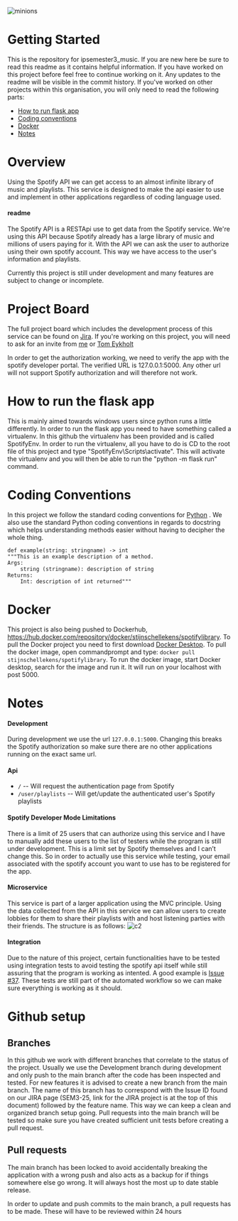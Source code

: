 ![minions](https://c.tenor.com/PFJV9ICiTTEAAAAC/minions-dance.gif)
# Getting Started
This is the repository for ipsemester3_music. If you are new here be sure to read this readme as it contains helpful information. If you have worked on this project before feel free to continue working on it. Any updates to the readme will be visible in the commit history. If you've worked on other projects within this organisation, you will only need to read the following parts:

- [How to run flask app](#how-to-run-the-flask-app)
- [Coding conventions](#coding-conventions)
- [Docker](#docker)
- [Notes](#notes)

# Overview
Using the Spotify API we can get access to an almost infinite library of music and playlists. This service is designed to make the api easier to use and implement in other applications regardless of coding language used.

#### readme
The Spotify API is a RESTApi use to get data from the Spotify service. We're using this API because Spotify already has a large library of music and millions of users paying for it. With the API we can ask the user to authorize using their own spotify account. This way we have access to the user's information and playlists. 

Currently this project is still under development and many features are subject to change or incomplete. 

# Project Board
The full project board which includes the development process of this service can be found on [Jira](https://semseter3-ip-tomeykholt.atlassian.net/jira/software/projects/SEM3/boards/2). If you're working on this project, you will need to ask for an invite from [me](https://github.com/StijnSchellekens) or [Tom Eykholt](https://github.com/TEykholt)

In order to get the authorization working, we need to verify the app with the spotify developer portal. The verified URL is 127.0.0.1:5000. Any other url will not support Spotify authorization and will therefore not work.

# How to run the flask app
This is mainly aimed towards windows users since python runs a little differently. In order to run the flask app you need to have something called a virtualenv. In this github the virtualenv has been provided and is called SpotifyEnv. In order to run the virtualenv, all you have to do is CD to the root file of this project and type "SpotifyEnv\Scripts\activate". This will activate the virtualenv and you will then be able to run the "python -m flask run" command.

# Coding Conventions
In this project we follow the standard coding conventions for [Python](https://www.python.org/dev/peps/pep-0008) . We also use the standard Python coding conventions in regards to docstring which helps understanding methods easier without having to decipher the whole thing. 
````
def example(string: stringname) -> int
"""This is an example description of a method.
Args: 
    string (stringname): description of string
Returns:
    Int: description of int returned"""
````

# Docker
This project is also being pushed to Dockerhub, https://hub.docker.com/repository/docker/stijnschellekens/spotifylibrary. To pull the Docker project you need to first download [Docker Desktop](https://desktop.docker.com/win/main/amd64/Docker%20Desktop%20Installer.exe?utm_source=docker&utm_medium=webreferral&utm_campaign=dd-smartbutton&utm_location=header). To pull the docker image, open commandprompt and type: ``docker pull stijnschellekens/spotifylibrary``. To run the docker image, start Docker desktop, search for the image and run it. It will run on your localhost with post 5000.

# Notes
#### Development
During development we use the url ``127.0.0.1:5000``. Changing this breaks the Spotify authorization so make sure there are no other applications running on the exact same url.

#### Api

- ``/`` -- Will request the authentication page from Spotify
- ``/user/playlists`` -- Will get/update the authenticated user's Spotify playlists

#### Spotify Developer Mode Limitations
There is a limit of 25 users that can authorize using this service and I have to manually add these users to the list of testers while the program is still under development. This is a limit set by Spotify themselves and I can’t change this. So in order to actually use this service while testing, your email associated with the spotify account you want to use has to be registered for the app. 

#### Microservice
This service is part of a larger application using the MVC principle. Using the data collected from the API in this service we can allow users to create lobbies for them to share their playlists with and host listening parties with their friends. The structure is as follows:
![c2](https://user-images.githubusercontent.com/73947701/143425039-e94d6091-06ed-437c-90ee-2083af29d6e1.png)

#### Integration
Due to the nature of this project, certain functionalities have to be tested using integration tests to avoid testing the spotify api itself while still assuring that the program is working as intented. A good example is [Issue #37](https://github.com/IP3Semester3/ipsemester3_music/issues/37). These tests are still part of the automated workflow so we can make sure everything is working as it should.

# Github setup
## Branches
In this github we work with different branches that correlate to the status of the project. Usually we use the Development branch during development and only push to the main branch after the code has been inspected and tested. 
For new features it is advised to create a new branch from the main branch. The name of this branch has to correspond with the Issue ID found on our JIRA page (SEM3-25, link for the JIRA project is at the top of this document) followed by the feature name. This way we can keep a clean and organized branch setup going.
Pull requests into the main branch will be tested so make sure you have created sufficient unit tests before creating a pull request. 

## Pull requests
The main branch has been locked to avoid accidentally breaking the application with a wrong push and also acts as a backup for if things somewhere else go wrong. It will always host the most up to date stable release.

In order to update and push commits to the main branch, a pull requests has to be made. These will have to be reviewed within 24 hours
